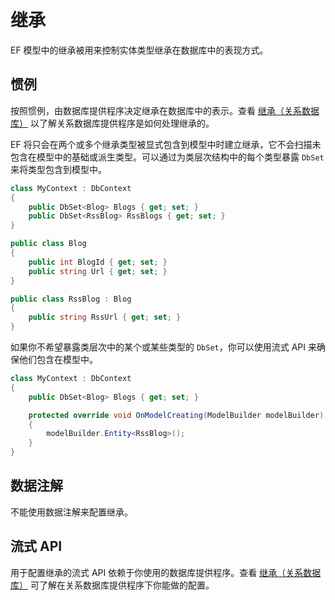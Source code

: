 # 继承

EF 模型中的继承被用来控制实体类型继承在数据库中的表现方式。

## 惯例

按照惯例，由数据库提供程序决定继承在数据库中的表示。查看 [继承（关系数据库）](./P、关系数据库建模/M、继承（关系数据库）.md) 以了解关系数据库提供程序是如何处理继承的。

EF 将只会在两个或多个继承类型被显式包含到模型中时建立继承，它不会扫描未包含在模型中的基础或派生类型。可以通过为类层次结构中的每个类型暴露 `DbSet` 来将类型包含到模型中。

```C#
class MyContext : DbContext
{
    public DbSet<Blog> Blogs { get; set; }
    public DbSet<RssBlog> RssBlogs { get; set; }
}

public class Blog
{
    public int BlogId { get; set; }
    public string Url { get; set; }
}

public class RssBlog : Blog
{
    public string RssUrl { get; set; }
}
```

如果你不希望暴露类层次中的某个或某些类型的 `DbSet`，你可以使用流式 API 来确保他们包含在模型中。

```C#
class MyContext : DbContext
{
    public DbSet<Blog> Blogs { get; set; }

    protected override void OnModelCreating(ModelBuilder modelBuilder)
    {
        modelBuilder.Entity<RssBlog>();
    }
}
```

## 数据注解

不能使用数据注解来配置继承。

## 流式 API

用于配置继承的流式 API 依赖于你使用的数据库提供程序。查看  [继承（关系数据库）](./P、关系数据库建模/M、继承（关系数据库）.md) 可了解在关系数据库提供程序下你能做的配置。